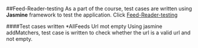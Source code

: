 ##Feed-Reader-testing
As a part of the course, test cases are written using **Jasmine** framework to test the application.
Click [Feed-Reader-testing](http://devi-srinivasan.github.io/Feed-Reader-Testing/)

####Test cases written
*AllFeeds Url mot empty
	Using jasmine addMatchers, test case is written to check whether the url is a valid url and not empty.
